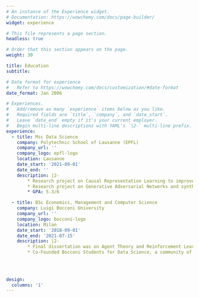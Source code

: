 ```yaml
---
# An instance of the Experience widget.
# Documentation: https://wowchemy.com/docs/page-builder/
widget: experience

# This file represents a page section.
headless: true

# Order that this section appears on the page.
weight: 30

title: Education
subtitle:

# Date format for experience
#   Refer to https://wowchemy.com/docs/customization/#date-format
date_format: Jan 2006

# Experiences.
#   Add/remove as many `experience` items below as you like.
#   Required fields are `title`, `company`, and `date_start`.
#   Leave `date_end` empty if it's your current employer.
#   Begin multi-line descriptions with YAML's `|2-` multi-line prefix.
experience:
  - title: Msc Data Science
    company: Polytechnic School of Lausanne (EPFL)
    company_url: ''
    company_logo: epfl-logo
    location: Lausanne
    date_start: '2021-09-01'
    date_end: ''
    description: |2-
        * Research project on Causal Representation Learning to improve generalization capabilities of neural networks
        * Research project on Generative Adversarial Networks and synthetic data generation
        * GPA: 5.3/6

  - title: BSc Economics, Management and Computer Science
    company: Luigi Bocconi University
    company_url: ''
    company_logo: bocconi-logo
    location: Milan
    date_start: '2018-09-01'
    date_end: '2021-07-15'
    description: |2-
        * Final dissertation was on Agent Theory and Reinforcement Learning applied to the game of Poker
        * Co-Founded Bocconi Students for Data Science, a community of students interested in AI which counted more than 200 members
        
    
    

design:
  columns: '1'
---
```

